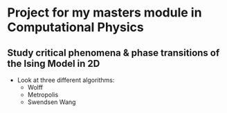 # Project for my masters module in Computational Physics
## Study critical phenomena & phase transitions of the Ising Model in 2D

- Look at three different algorithms:
  - Wolff
  - Metropolis
  - Swendsen Wang 
